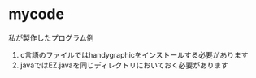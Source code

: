 # mycode
私が製作したプログラム例

1) c言語のファイルではhandygraphicをインストールする必要があります
2) javaではEZ.javaを同じディレクトリにおいておく必要があります
